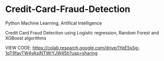# Credit-Card-Fraud-Detection
 Python Machine Learning, Artifical Intelligence

Credit Card Fraud Detection using Logistic regression, Random Forest and XGBoost algorithms  

VIEW CODE:
https://colab.research.google.com/drive/1YeE5sSg-1qT9favTW4vAsjNTWrYJW45h?usp=sharing
